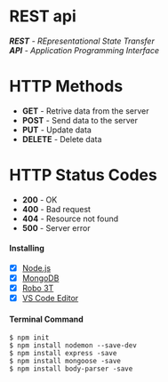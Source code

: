 # REST api

***REST** - REpresentational State Transfer*  
***API** - Application Programming Interface*

# HTTP Methods
* **GET** - Retrive data from the server
* **POST** - Send data to the server
* **PUT** - Update data
* **DELETE** - Delete data

# HTTP Status Codes
- **200** - OK
- **400** - Bad request
- **404** - Resource not found
- **500** - Server error


#### Installing
- [x] [Node.js](https://nodejs.org/en/)
- [x] [MongoDB](https://www.mongodb.com/)
- [x] [Robo 3T](https://robomongo.org/)
- [x] [VS Code Editor](https://code.visualstudio.com/)
  
#### Terminal Command
```
$ npm init
$ npm install nodemon --save-dev
$ npm install express -save
$ npm install mongoose -save
$ npm install body-parser -save
```
